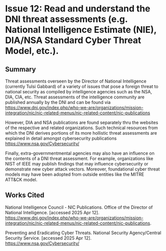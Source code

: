 # Issue 12: Read and understand the DNI threat assessments (e.g. National Intelligence Estimate (NIE), DIA/NSA Standard Cyber Threat Model, etc.).

## Summary
Threat assessments overseen by the Director of National Intelligence (currently Tulsi Gabbard) of a variety of issues that pose a foreign threat to national security as compiled by intelligence agencies such as the NSA, DIA, CIA, etc. Threat assessments of the intelligence community are published annually by the DNI and can be found via https://www.dni.gov/index.php/who-we-are/organizations/mission-integration/nic/nic-related-menus/nic-related-content/nic-publications

However, DIA and NSA publications are found separately thru the websites of the respective and related organizations. Such technical resources from which the DNI derives portions of its more hollistic threat assessments are explained in detail amongst cybersecurity publications https://www.nsa.gov/Cybersecurity/    

Finally, extra-governmentmental agencies may also have an influence on the contents of a DNI threat assessment. For example, organizations like NIST of IEEE may publish findings that may influence cybersecurity or demonstrate new cyber attack vectors. Moreover, foundational cyber threat models may have been adopted from outside entities like the MITRE ATT&CK model.    

## Works Cited
National Intelligence Council - NIC Publications. Office of the Director of National Intelligence. [accessed 2025 Apr 12]. https://www.dni.gov/index.php/who-we-are/organizations/mission-integration/nic/nic-related-menus/nic-related-content/nic-publications.

Preventing and Eradicating Cyber Threats. National Security Agency/Central Security Service. [accessed 2025 Apr 12]. https://www.nsa.gov/Cybersecurity/